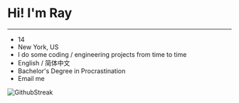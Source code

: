# Hi! I'm Ray
---
* 14
* New York, US
* I do some coding / engineering projects from time to time
* English / 简体中文
* Bachelor's Degree in Procrastination
* Email me

![GithubStreak](https://github-readme-streak-stats.herokuapp.com/?user=Ray%208%206%201.&theme=onedark&hide_border=true&date_format=M%20j%5B%2C%20Y%5D&mode=weekly)

<!---
Ray861/Ray861 is a ✨ special ✨ repository because its `README.md` (this file) appears on your GitHub profile.
You can click the Preview link to take a look at your changes.
--->
